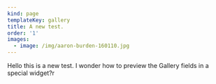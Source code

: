 ```yaml
---
kind: page
templateKey: gallery
title: A new test.
order: '1'
images:
  - image: /img/aaron-burden-160110.jpg
---
```

Hello this is a new test. I wonder how to preview the Gallery fields in a special widget?r
